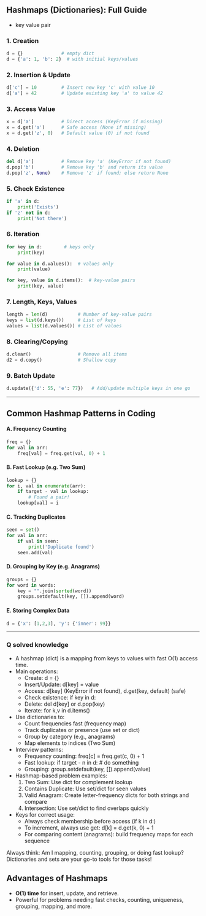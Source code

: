 ## **Hashmaps (Dictionaries): Full Guide**

- key value pair

### **1. Creation**
```python
d = {}              # empty dict
d = {'a': 1, 'b': 2}  # with initial keys/values
```

### **2. Insertion & Update**
```python
d['c'] = 10         # Insert new key 'c' with value 10
d['a'] = 42         # Update existing key 'a' to value 42
```

### **3. Access Value**
```python
x = d['a']          # Direct access (KeyError if missing)
x = d.get('a')      # Safe access (None if missing)
x = d.get('z', 0)   # Default value (0) if not found
```

### **4. Deletion**
```python
del d['a']          # Remove key 'a' (KeyError if not found)
d.pop('b')          # Remove key 'b' and return its value
d.pop('z', None)    # Remove 'z' if found; else return None
```

### **5. Check Existence**
```python
if 'a' in d:
    print('Exists')
if 'z' not in d:
    print('Not there')
```

### **6. Iteration**
```python
for key in d:        # keys only
    print(key)

for value in d.values():  # values only
    print(value)

for key, value in d.items():  # key-value pairs
    print(key, value)
```

### **7. Length, Keys, Values**
```python
length = len(d)           # Number of key-value pairs
keys = list(d.keys())     # List of keys
values = list(d.values()) # List of values
```

### **8. Clearing/Copying**
```python
d.clear()                 # Remove all items
d2 = d.copy()             # Shallow copy
```

### **9. Batch Update**
```python
d.update({'d': 55, 'e': 77})   # Add/update multiple keys in one go
```

***

## **Common Hashmap Patterns in Coding**

#### **A. Frequency Counting**
```python
freq = {}
for val in arr:
    freq[val] = freq.get(val, 0) + 1
```

#### **B. Fast Lookup (e.g. Two Sum)**
```python
lookup = {}
for i, val in enumerate(arr):
    if target - val in lookup:
        # Found a pair!
    lookup[val] = i
```

#### **C. Tracking Duplicates**
```python
seen = set()
for val in arr:
    if val in seen:
        print('Duplicate found')
    seen.add(val)
```

#### **D. Grouping by Key (e.g. Anagrams)**
```python
groups = {}
for word in words:
    key = "".join(sorted(word))
    groups.setdefault(key, []).append(word)
```

#### **E. Storing Complex Data**
```python
d = {'x': [1,2,3], 'y': {'inner': 99}}
```

***
### Q solved knowledge
  - A hashmap (dict) is a mapping from keys to values with fast O(1) access time.
  - Main operations:
      - Create: d = {}
      - Insert/Update: d[key] = value
      - Access: d[key] (KeyError if not found), d.get(key, default) (safe)
      - Check existence: if key in d:
      - Delete: del d[key] or d.pop(key)
      - Iterate: for k,v in d.items()
  - Use dictionaries to:
      - Count frequencies fast (frequency map)
      - Track duplicates or presence (use set or dict)
      - Group by category (e.g., anagrams)
      - Map elements to indices (Two Sum)
  - Interview patterns:
      - Frequency counting: 
          freq[c] = freq.get(c, 0) + 1
      - Fast lookup: 
          if target - n in d:
              # do something
      - Grouping:
          group.setdefault(key, []).append(value)
  - Hashmap-based problem examples:
      1. Two Sum: Use dict for complement lookup
      2. Contains Duplicate: Use set/dict for seen values
      3. Valid Anagram: Create letter-frequency dicts for both strings and compare
      4. Intersection: Use set/dict to find overlaps quickly
  - Keys for correct usage:
      - Always check membership before access (if k in d:)
      - To increment, always use get: d[k] = d.get(k, 0) + 1
      - For comparing content (anagrams): build frequency maps for each sequence

  Always think: Am I mapping, counting, grouping, or doing fast lookup? 
  Dictionaries and sets are your go-to tools for those tasks!

## **Advantages of Hashmaps**
- **O(1) time** for insert, update, and retrieve.
- Powerful for problems needing fast checks, counting, uniqueness, grouping, mapping, and more.
